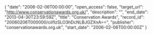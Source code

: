 {
  "date": "2006-02-06T00:00:00", 
  "open_access": false, 
  "target_url": "http://www.conservationawards.org.uk/", 
  "description": "", 
  "end_date": "2013-04-30T23:59:59Z", 
  "title": "Conservation Awards", 
  "record_id": "20060206T000000/ciifIzSLO3hDcNLBJGZXnA==", 
  "publisher": "conservationawards.org.uk", 
  "start_date": "2006-02-06T00:00:00Z"
}


